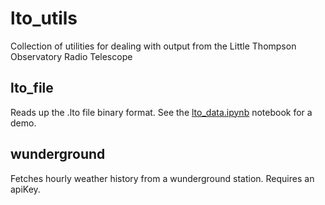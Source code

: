 # lto_utils

Collection of utilities for dealing with output from the Little Thompson Observatory Radio Telescope

## lto_file
Reads up the .lto file binary format. See the [lto_data.ipynb](./lto_data.ipynb) notebook for a demo.

## wunderground
Fetches hourly weather history from a wunderground station. Requires an apiKey.
